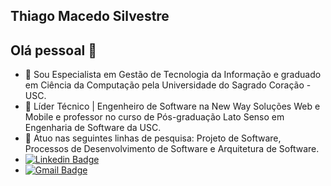 ## Thiago Macedo Silvestre

## Olá pessoal 👋

- 🔭 Sou Especialista em Gestão de Tecnologia da Informação e graduado em Ciência da Computação pela Universidade do Sagrado Coração - USC.
- 🌱 Líder Técnico | Engenheiro de Software na New Way Soluções Web e Mobile e professor no curso de Pós-graduação Lato Senso em Engenharia de Software da USC.
- 💬 Atuo nas seguintes linhas de pesquisa: Projeto de Software, Processos de Desenvolvimento de Software e Arquitetura de Software.
- [![Linkedin Badge](https://img.shields.io/badge/ThiagoMSilvestre-1877F2?style=flat-square&logo=linkedin&logoColor=white)](http://www.linkedin.com/in/thiagomsilvestre)
- [![Gmail Badge](https://img.shields.io/badge/thiagomsilvestre@gmail.com-D14836?style=flat-square&logo=gmail&logoColor=white)](mailto:thiagomsilvestre@gmail.com)


